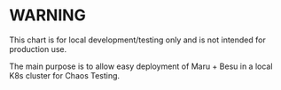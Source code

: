 # WARNING
This chart is for local development/testing only and is not intended for production use.

The main purpose is to allow easy deployment of Maru + Besu in a local K8s cluster for Chaos Testing.
